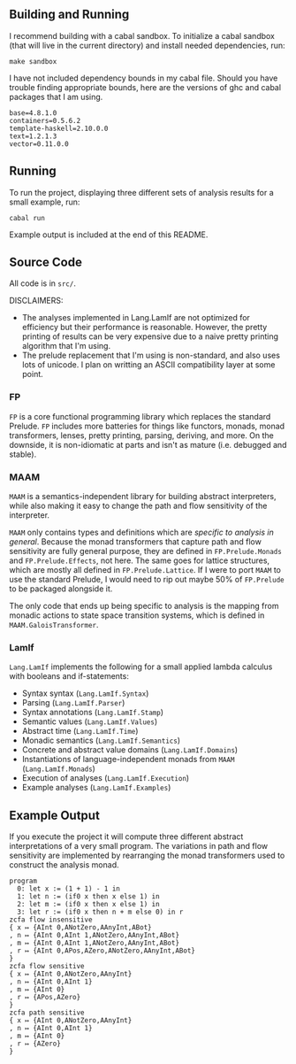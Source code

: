## Building and Running

I recommend building with a cabal sandbox. To initialize a cabal sandbox (that
will live in the current directory) and install needed dependencies, run:

    make sandbox

I have not included dependency bounds in my cabal file. Should you have trouble
finding appropriate bounds, here are the versions of ghc and cabal packages
that I am using.

    base=4.8.1.0
    containers=0.5.6.2
    template-haskell=2.10.0.0
    text=1.2.1.3
    vector=0.11.0.0

## Running

To run the project, displaying three different sets of analysis results for a
small example, run:

    cabal run

Example output is included at the end of this README.

## Source Code

All code is in `src/`.

DISCLAIMERS:

- The analyses implemented in Lang.LamIf are not optimized for efficiency but
  their performance is reasonable. However, the pretty printing of results can
  be very expensive due to a naive pretty printing algorithm that I'm using.
- The prelude replacement that I'm using is non-standard, and also uses lots of
  unicode. I plan on writting an ASCII compatibility layer at some point.

### FP

`FP` is a core functional programming library which replaces the standard
Prelude. `FP` includes more batteries for things like functors, monads, monad
transformers, lenses, pretty printing, parsing, deriving, and more. On the
downside, it is non-idiomatic at parts and isn't as mature (i.e. debugged and
stable).

### MAAM

`MAAM` is a semantics-independent library for building abstract interpreters,
while also making it easy to change the path and flow sensitivity of the
interpreter.

`MAAM` only contains types and definitions which are _specific to analysis in
general_. Because the monad transformers that capture path and flow sensitivity
are fully general purpose, they are defined in `FP.Prelude.Monads` and
`FP.Prelude.Effects`, not here. The same goes for lattice structures, which are
mostly all defined in `FP.Prelude.Lattice`. If I were to port `MAAM` to use
the standard Prelude, I would need to rip out maybe 50% of `FP.Prelude` to be
packaged alongside it.

The only code that ends up being specific to analysis is the mapping from
monadic actions to state space transition systems, which is defined in
`MAAM.GaloisTransformer`.

### LamIf

`Lang.LamIf` implements the following for a small applied lambda calculus with
booleans and if-statements:

- Syntax syntax (`Lang.LamIf.Syntax`)
- Parsing (`Lang.LamIf.Parser`)
- Syntax annotations (`Lang.LamIf.Stamp`)
- Semantic values (`Lang.LamIf.Values`)
- Abstract time  (`Lang.LamIf.Time`)
- Monadic semantics (`Lang.LamIf.Semantics`)
- Concrete and abstract value domains (`Lang.LamIf.Domains`)
- Instantiations of language-independent monads from `MAAM` (`Lang.LamIf.Monads`)
- Execution of analyses (`Lang.LamIf.Execution`)
- Example analyses (`Lang.LamIf.Examples`)

## Example Output

If you execute the project it will compute three different abstract
interpretations of a very small program. The variations in path and flow
sensitivity are implemented by rearranging the monad transformers used to
construct the analysis monad.

    program
      0: let x := (1 + 1) - 1 in
      1: let n := (if0 x then x else 1) in
      2: let m := (if0 x then x else 1) in
      3: let r := (if0 x then n + m else 0) in r
    zcfa flow insensitive
    { x ↦ {AInt 0,ANotZero,AAnyInt,ABot}
    , n ↦ {AInt 0,AInt 1,ANotZero,AAnyInt,ABot}
    , m ↦ {AInt 0,AInt 1,ANotZero,AAnyInt,ABot}
    , r ↦ {AInt 0,APos,AZero,ANotZero,AAnyInt,ABot}
    }
    zcfa flow sensitive
    { x ↦ {AInt 0,ANotZero,AAnyInt}
    , n ↦ {AInt 0,AInt 1}
    , m ↦ {AInt 0}
    , r ↦ {APos,AZero}
    }
    zcfa path sensitive
    { x ↦ {AInt 0,ANotZero,AAnyInt}
    , n ↦ {AInt 0,AInt 1}
    , m ↦ {AInt 0}
    , r ↦ {AZero}
    }
